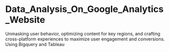 # Data_Analysis_On_Google_Analytics_Website
Unmasking user behavior, optimizing content for key regions, and crafting cross-platform experiences to maximize user engagement and conversions. Using Bigquery and Tableau
